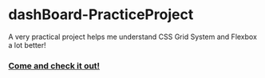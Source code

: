 # dashBoard-PracticeProject
A very practical project helps me understand CSS Grid System and Flexbox a lot better!
### [Come and check it out!](https://stupefied-booth-90f07c.netlify.app/)
